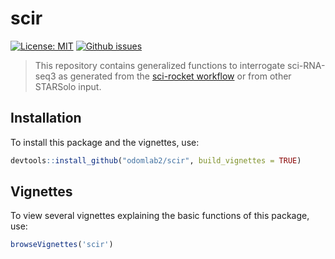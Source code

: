 # scir

[![License: MIT](https://img.shields.io/badge/License-MIT-yellow.svg)](https://opensource.org/licenses/MIT) [![Github issues](https://img.shields.io/github/issues/odomlab2/scir)](https://img.shields.io/github/issues/odomlab2/scir)

> This repository contains generalized functions to interrogate sci-RNA-seq3 as generated from the [sci-rocket workflow](https://github.com/odomlab2/snakemake-sciseq) or from other STARSolo input.

## Installation

To install this package and the vignettes, use:

```r
devtools::install_github("odomlab2/scir", build_vignettes = TRUE)
```

## Vignettes

To view several vignettes explaining the basic functions of this package, use:

```r
browseVignettes('scir')
```
